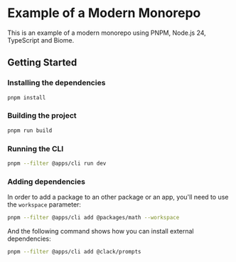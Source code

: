 # Example of a Modern Monorepo

This is an example of a modern monorepo using PNPM, Node.js 24, TypeScript and Biome.

## Getting Started

### Installing the dependencies

```bash
pnpm install
```

### Building the project

```bash
pnpm run build
```

### Running the CLI

```bash
pnpm --filter @apps/cli run dev
```

### Adding dependencies

In order to add a package to an other package or an app, you'll need to use the `workspace` parameter:

```bash
pnpm --filter @apps/cli add @packages/math --workspace
```

And the following command shows how you can install external dependencies:

```bash
pnpm --filter @apps/cli add @clack/prompts
```
